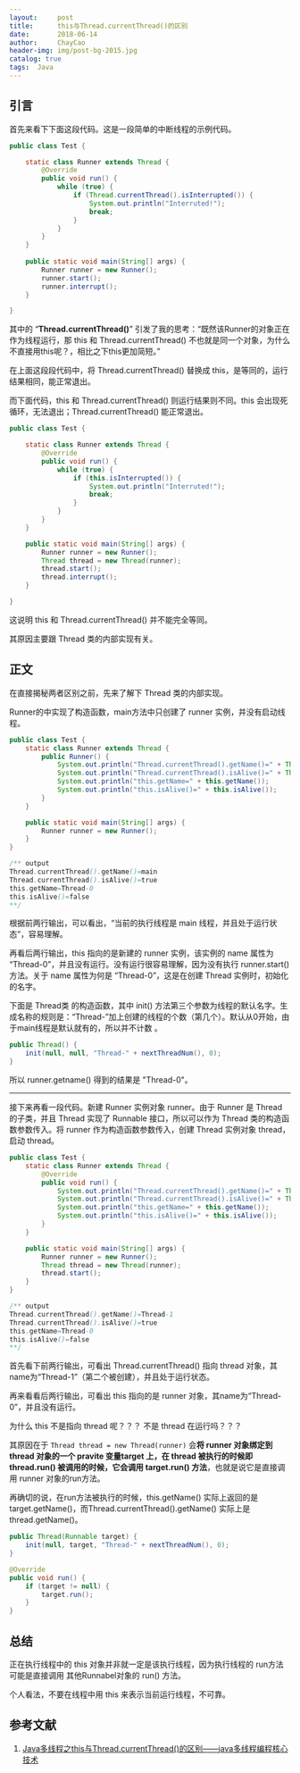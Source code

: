 ```yaml
---
layout:     post
title:      this与Thread.currentThread()的区别
date:       2018-06-14
author:     ChayCao
header-img: img/post-bg-2015.jpg 
catalog: true
tags:  Java          
---
```


## 引言

首先来看下下面这段代码。这是一段简单的中断线程的示例代码。

```java
public class Test {

    static class Runner extends Thread {
        @Override
        public void run() {
            while (true) {
                if (Thread.currentThread().isInterrupted()) {
                    System.out.println("Interruted!");
                    break;
                }
            }
        }
    }
    
    public static void main(String[] args) {
        Runner runner = new Runner();
        runner.start();
        runner.interrupt();
    }

}
```

其中的 “**Thread.currentThread()**” 引发了我的思考：“既然该Runner的对象正在作为线程运行，那 this 和 Thread.currentThread() 不也就是同一个对象，为什么不直接用this呢？，相比之下this更加简短。”

在上面这段段代码中，将 Thread.currentThread() 替换成 this，是等同的，运行结果相同，能正常退出。

而下面代码，this 和 Thread.currentThread() 则运行结果则不同。this 会出现死循环，无法退出；Thread.currentThread() 能正常退出。

```java
public class Test {

    static class Runner extends Thread {
        @Override
        public void run() {
            while (true) {
                if (this.isInterrupted()) {
                    System.out.println("Interruted!");
                    break;
                }
            }
        }
    }

    public static void main(String[] args) {
        Runner runner = new Runner();
        Thread thread = new Thread(runner);
        thread.start();
        thread.interrupt();
    }

}
```

这说明 this 和 Thread.currentThread() 并不能完全等同。

其原因主要跟 Thread 类的内部实现有关。



## 正文 

在直接揭秘两者区别之前，先来了解下 Thread 类的内部实现。

Runner的中实现了构造函数，main方法中只创建了 runner 实例，并没有启动线程。

```java
public class Test {
    static class Runner extends Thread {
        public Runner() {
            System.out.println("Thread.currentThread().getName()=" + Thread.currentThread().getName());
            System.out.println("Thread.currentThread().isAlive()=" + Thread.currentThread().isAlive());
            System.out.println("this.getName=" + this.getName());
            System.out.println("this.isAlive()=" + this.isAlive());
        }
    }

    public static void main(String[] args) {
        Runner runner = new Runner();
    }
}

/** output
Thread.currentThread().getName()=main
Thread.currentThread().isAlive()=true
this.getName=Thread-0
this.isAlive()=false
**/
```

根据前两行输出，可以看出，“当前的执行线程是 main 线程，并且处于运行状态”，容易理解。

再看后两行输出，this 指向的是新建的 runner 实例，该实例的 name 属性为 “Thread-0”，并且没有运行。没有运行很容易理解，因为没有执行 runner.start() 方法。关于 name 属性为何是 “Thread-0”，这是在创建 Thread 实例时，初始化的名字。

下面是 Thread类 的构造函数，其中 init() 方法第三个参数为线程的默认名字。生成名称的规则是：“Thread-”加上创建的线程的个数（第几个）。默认从0开始，由于main线程是默认就有的，所以并不计数 。

```java
public Thread() {
    init(null, null, "Thread-" + nextThreadNum(), 0);
}
```

所以 runner.getname() 得到的结果是 "Thread-0"。

---

接下来再看一段代码。新建 Runner 实例对象 runner。由于 Runner 是 Thread 的子类，并且 Thread 实现了 Runnable 接口，所以可以作为 Thread 类的构造函数参数传入。将 runner 作为构造函数参数传入，创建 Thread 实例对象 thread，启动 thread。

```java
public class Test {
    static class Runner extends Thread {
        @Override
        public void run() {
            System.out.println("Thread.currentThread().getName()=" + Thread.currentThread().getName());
            System.out.println("Thread.currentThread().isAlive()=" + Thread.currentThread().isAlive());
            System.out.println("this.getName=" + this.getName());
            System.out.println("this.isAlive()=" + this.isAlive());
        }
    }

    public static void main(String[] args) {
        Runner runner = new Runner();
        Thread thread = new Thread(runner);
        thread.start();
    }
}

/** output
Thread.currentThread().getName()=Thread-1
Thread.currentThread().isAlive()=true
this.getName=Thread-0
this.isAlive()=false
**/
```

首先看下前两行输出，可看出 Thread.currentThread() 指向 thread 对象，其name为“Thread-1”（第二个被创建），并且处于运行状态。

再来看看后两行输出，可看出 this 指向的是 runner 对象，其name为“Thread-0”，并且没有运行。

为什么 this 不是指向 thread 呢？？？ 不是 thread 在运行吗？？？

其原因在于 ```Thread thread = new Thread(runner)``` 会**将 runner 对象绑定到 thread 对象的一个 pravite 变量target 上，在 thread 被执行的时候即 thread.run() 被调用的时候，它会调用 target.run() 方法**，也就是说它是直接调用 runner 对象的run方法。

再确切的说，在run方法被执行的时候，this.getName() 实际上返回的是 target.getName()，而Thread.currentThread().getName() 实际上是 thread.getName()。


```java
public Thread(Runnable target) {
    init(null, target, "Thread-" + nextThreadNum(), 0);
}

@Override
public void run() {
    if (target != null) {
        target.run();
    }
}
```



## 总结

正在执行线程中的 this 对象并非就一定是该执行线程，因为执行线程的 run方法 可能是直接调用 其他Runnabel对象的 run() 方法。

个人看法，不要在线程中用 this 来表示当前运行线程，不可靠。



## 参考文献

1. [Java多线程之this与Thread.currentThread()的区别——java多线程编程核心技术](https://www.cnblogs.com/huangyichun/p/6071625.html)
